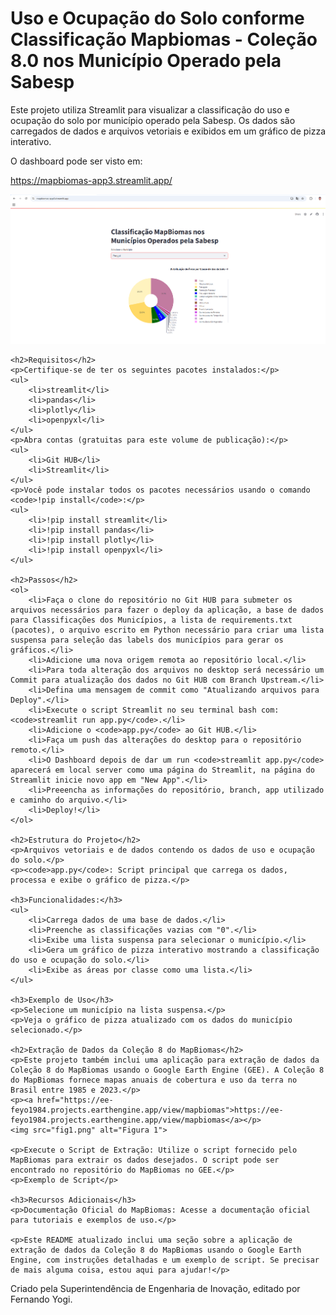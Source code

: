 <html lang="pt-BR">
<head>
    <meta charset="UTF-8">
    <meta name="viewport" content="width=device-width, initial-scale=1.0">
    <title>Uso e Ocupação do Solo conforme Classificação Mapbiomas - Coleção 8.0 nos Município Operado pela Sabesp</title>
</head>
<body>
    <h1>Uso e Ocupação do Solo conforme Classificação Mapbiomas - Coleção 8.0 nos Município Operado pela Sabesp</h1>
    <p>Este projeto utiliza Streamlit para visualizar a classificação do uso e ocupação do solo por município operado pela Sabesp. Os dados são carregados de dados e arquivos vetoriais e exibidos em um gráfico de pizza interativo.</p>
    <p>O dashboard pode ser visto em:</p>
    <p><a href="https://mapbiomas-app3.streamlit.app/">https://mapbiomas-app3.streamlit.app/</a></p>
    <img src="fig0.png" alt="Figura 0">

    <h2>Requisitos</h2>
    <p>Certifique-se de ter os seguintes pacotes instalados:</p>
    <ul>
        <li>streamlit</li>
        <li>pandas</li>
        <li>plotly</li>
        <li>openpyxl</li>
    </ul>
    <p>Abra contas (gratuitas para este volume de publicação):</p>
    <ul>
        <li>Git HUB</li>
        <li>Streamlit</li>
    </ul>
    <p>Você pode instalar todos os pacotes necessários usando o comando <code>!pip install</code>:</p>
    <ul>
        <li>!pip install streamlit</li>
        <li>!pip install pandas</li>
        <li>!pip install plotly</li>
        <li>!pip install openpyxl</li>
    </ul>

    <h2>Passos</h2>
    <ol>
        <li>Faça o clone do repositório no Git HUB para submeter os arquivos necessários para fazer o deploy da aplicação, a base de dados para Classificações dos Municípios, a lista de requirements.txt (pacotes), o arquivo escrito em Python necessário para criar uma lista suspensa para seleção das labels dos municípios para gerar os gráficos.</li>
        <li>Adicione uma nova origem remota ao repositório local.</li>
        <li>Para toda alteração dos arquivos no desktop será necessário um Commit para atualização dos dados no Git HUB com Branch Upstream.</li>
        <li>Defina uma mensagem de commit como "Atualizando arquivos para Deploy".</li>
        <li>Execute o script Streamlit no seu terminal bash com: <code>streamlit run app.py</code>.</li>
        <li>Adicione o <code>app.py</code> ao Git HUB.</li>
        <li>Faça um push das alterações do desktop para o repositório remoto.</li>
        <li>O Dashboard depois de dar um run <code>streamlit app.py</code> aparecerá em local server como uma página do Streamlit, na página do Streamlit inicie novo app em "New App".</li>
        <li>Preeencha as informações do repositório, branch, app utilizado e caminho do arquivo.</li>
        <li>Deploy!</li>
    </ol>

    <h2>Estrutura do Projeto</h2>
    <p>Arquivos vetoriais e de dados contendo os dados de uso e ocupação do solo.</p>
    <p><code>app.py</code>: Script principal que carrega os dados, processa e exibe o gráfico de pizza.</p>

    <h3>Funcionalidades:</h3>
    <ul>
        <li>Carrega dados de uma base de dados.</li>
        <li>Preenche as classificações vazias com "0".</li>
        <li>Exibe uma lista suspensa para selecionar o município.</li>
        <li>Gera um gráfico de pizza interativo mostrando a classificação do uso e ocupação do solo.</li>
        <li>Exibe as áreas por classe como uma lista.</li>
    </ul>

    <h3>Exemplo de Uso</h3>
    <p>Selecione um município na lista suspensa.</p>
    <p>Veja o gráfico de pizza atualizado com os dados do município selecionado.</p>

    <h2>Extração de Dados da Coleção 8 do MapBiomas</h2>
    <p>Este projeto também inclui uma aplicação para extração de dados da Coleção 8 do MapBiomas usando o Google Earth Engine (GEE). A Coleção 8 do MapBiomas fornece mapas anuais de cobertura e uso da terra no Brasil entre 1985 e 2023.</p>
    <p><a href="https://ee-feyo1984.projects.earthengine.app/view/mapbiomas">https://ee-feyo1984.projects.earthengine.app/view/mapbiomas</a></p>
    <img src="fig1.png" alt="Figura 1">

    <p>Execute o Script de Extração: Utilize o script fornecido pelo MapBiomas para extrair os dados desejados. O script pode ser encontrado no repositório do MapBiomas no GEE.</p>
    <p>Exemplo de Script</p>

    <h3>Recursos Adicionais</h3>
    <p>Documentação Oficial do MapBiomas: Acesse a documentação oficial para tutoriais e exemplos de uso.</p>

    <p>Este README atualizado inclui uma seção sobre a aplicação de extração de dados da Coleção 8 do MapBiomas usando o Google Earth Engine, com instruções detalhadas e um exemplo de script. Se precisar de mais alguma coisa, estou aqui para ajudar!</p>

<p>Criado pela Superintendência de Engenharia de Inovação, editado por Fernando Yogi.<p>

</body>
</html>

